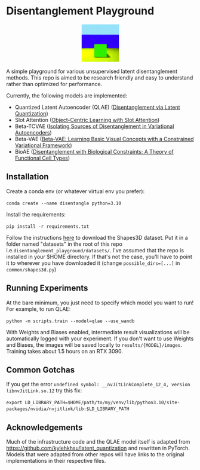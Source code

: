 # Disentanglement Playground

<div align="center">
  <img src=./media/qlae_shapes3D_animated.gif alt="Shapes3D Animated" height="100" width="100" />
</div>

A simple playground for various unsupervised latent disentanglement methods.
This repo is aimed to be research friendly and easy to understand rather than optimized for performance.


Currently, the following models are implemented: 
- Quantized Latent Autoencoder (QLAE) ([Disentanglement via Latent Quantization](https://arxiv.org/abs/2305.18378))
- Slot Attention ([Object-Centric Learning with Slot Attention](https://arxiv.org/abs/2006.15055))
- Beta-TCVAE ([Isolating Sources of Disentanglement in Variational Autoencoders](https://arxiv.org/abs/1802.04942))
- Beta-VAE ([Beta-VAE: Learning Basic Visual Concepts with a Constrained Variational Framework](https://arxiv.org/pdf/1804.03599))
- BioAE ([Disentanglement with Biological Constraints: A Theory of Functional Cell Types](https://arxiv.org/abs/2210.01768))

## Installation

Create a conda env (or whatever virtual env you prefer):

`conda create --name disentangle python=3.10`

Install the requirements:

`pip install -r requirements.txt`

Follow the instructions [here](https://github.com/google-deepmind/3d-shapes) to download the Shapes3D dataset. 
Put it in a folder named "datasets" in the root of this repo i.e.`disentanglement_playground/datasets/`. 
I've assumed that the repo is installed in your $HOME directory. If that's not the case, you'll have to point it to 
wherever you have downloaded it (change ```possible_dirs=[...]``` in `common/shapes3d.py`)


## Running Experiments 
At the bare minimum, you just need to specify which model you want to run! 
For example, to run QLAE: 

`python -m scripts.train --model=qlae --use_wandb`

With Weights and Biases enabled, intermediate result visualizations will be automatically logged with your experiment.
If you don't want to use Weights and Biases, the images will be saved locally to `results/{MODEL}/images`.
Training takes about 1.5 hours on an RTX 3090. 

## Common Gotchas
If you get the error `undefined symbol: __nvJitLinkComplete_12_4, version libnvJitLink.so.12` try this fix: 

`export LD_LIBRARY_PATH=$HOME/path/to/my/venv/lib/python3.10/site-packages/nvidia/nvjitlink/lib:$LD_LIBRARY_PATH`


## Acknowledgements 
Much of the infrastructure code and the QLAE model itself is adapted from 
https://github.com/kylehkhsu/latent_quantization
and rewritten in PyTorch. 
Models that were adapted from other repos will have links to the original implementations in their 
respective files.

